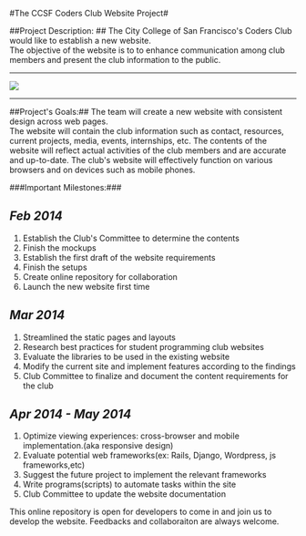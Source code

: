 #The CCSF Coders Club Website Project#


##Project Description: ##
The City College of San Francisco's Coders Club would like to establish a new website.  
The objective of the website is to to enhance communication among club members and present the club information to the public.  

---

![](http://hills.ccsf.edu/~swattana/ccsf_coders_website/images/coders_website_mockup.png)

---

##Project's Goals:##
The team will create a new website with consistent design across web pages.  
The website will contain the club information such as contact, resources, current projects, media, events, internships, etc.  The contents of the website will reflect actual activities of the club members and are accurate and up-to-date. The club's website will effectively function on various browsers and on devices such as mobile phones.

###Important Milestones:###

***Feb 2014***
---
1.  Establish the Club's Committee to determine the contents
2.  Finish the mockups
3.  Establish the first draft of the website requirements
4.  Finish the setups 
5.  Create online repository for collaboration
6.  Launch the new website first time

***Mar 2014***
---
1.  Streamlined the static pages and layouts
2.  Research best practices for student programming club websites
3.  Evaluate the libraries to be used in the existing website
4.  Modify the current site and implement features according to the findings
5.  Club Committee to finalize and document the content requirements for the club

***Apr 2014 - May 2014***
---
1.  Optimize viewing experiences: cross-browser and mobile implementation.(aka responsive design)
2.  Evaluate potential web frameworks(ex: Rails, Django, Wordpress, js frameworks,etc)
3.  Suggest the future project to implement the relevant frameworks
4.  Write programs(scripts) to automate tasks within the site 
5.  Club Committee to update the website documentation


This online repository is open for developers to come in and join us to develop the website.  Feedbacks and collaboraiton are always welcome.


